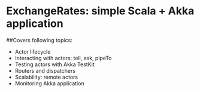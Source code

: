 ExchangeRates: simple Scala + Akka application
=========================

##Covers following topics:

* Actor lifecycle
* Interacting with actors: tell, ask, pipeTo
* Testing actors with Akka TestKit
* Routers and dispatchers
* Scalability: remote actors
* Monitoring Akka application